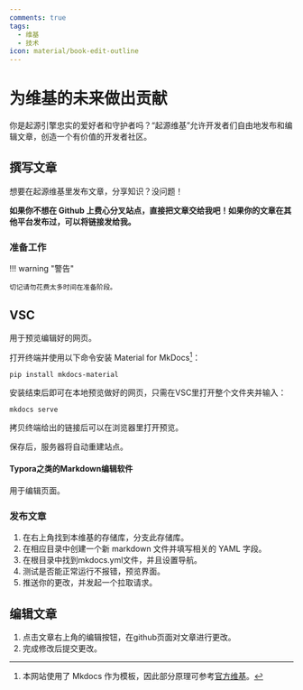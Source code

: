 ```yaml
---
comments: true
tags:
  - 维基
  - 技术
icon: material/book-edit-outline
---
```


# 为维基的未来做出贡献

你是起源引擎忠实的爱好者和守护者吗？“起源维基”允许开发者们自由地发布和编辑文章，创造一个有价值的开发者社区。

## 撰写文章

想要在起源维基里发布文章，分享知识？没问题！

**如果你不想在 Github 上费心分叉站点，直接把文章交给我吧！如果你的文章在其他平台发布过，可以将链接发给我。**

### 准备工作

!!! warning "警告"

    切记请勿花费太多时间在准备阶段。

## VSC

用于预览编辑好的网页。

打开终端并使用以下命令安装 Material for MkDocs[^1]：

```
pip install mkdocs-material
```

安装结束后即可在本地预览做好的网页，只需在VSC里打开整个文件夹并输入：

```
mkdocs serve 
```

拷贝终端给出的链接后可以在浏览器里打开预览。

保存后，服务器将自动重建站点。

#### Typora之类的Markdown编辑软件

用于编辑页面。

### 发布文章

1. 在右上角找到本维基的存储库，分支此存储库。
2. 在相应目录中创建一个新 markdown 文件并填写相关的 YAML 字段。
3. 在根目录中找到mkdocs.yml文件，并且设置导航。
4. 测试是否能正常运行不报错，预览界面。
5. 推送你的更改，并发起一个拉取请求。

## 编辑文章

1. 点击文章右上角的编辑按钮，在github页面对文章进行更改。
4. 完成修改后提交更改。

[^1]: 本网站使用了 Mkdocs 作为模板，因此部分原理可参考[官方维基](https://squidfunk.github.io/mkdocs-material/)。


